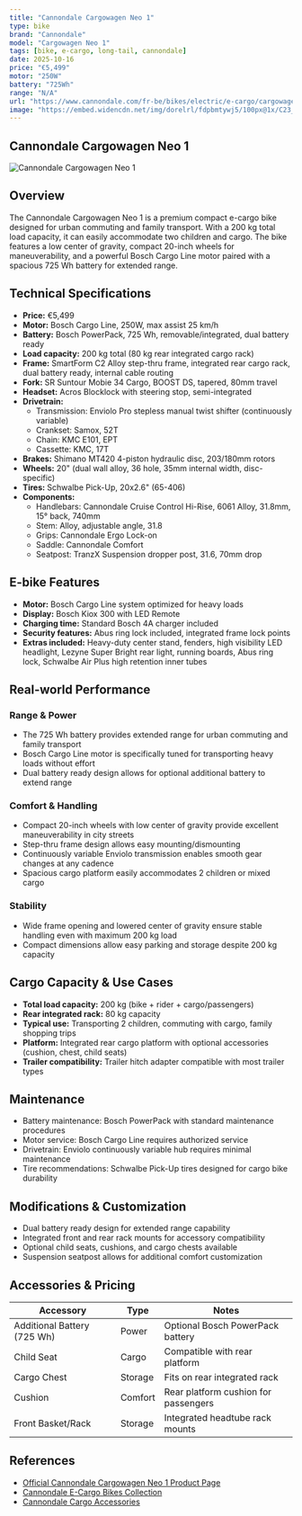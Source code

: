 ```yaml
---
title: "Cannondale Cargowagen Neo 1"
type: bike
brand: "Cannondale"
model: "Cargowagen Neo 1"
tags: [bike, e-cargo, long-tail, cannondale]
date: 2025-10-16
price: "€5,499"
motor: "250W"
battery: "725Wh"
range: "N/A"
url: "https://www.cannondale.com/fr-be/bikes/electric/e-cargo/cargowagen-neo/cargowagen-neo-1"
image: "https://embed.widencdn.net/img/dorelrl/fdpbmtywj5/100px@1x/C23_C67103U_Cargowagen_Neo_1_MDN_PD.jpg"
---
```


## Cannondale Cargowagen Neo 1

![Cannondale Cargowagen Neo 1](https://embed.widencdn.net/img/dorelrl/fdpbmtywj5/100px@1x/C23_C67103U_Cargowagen_Neo_1_MDN_PD.jpg)

## Overview

The Cannondale Cargowagen Neo 1 is a premium compact e-cargo bike designed for urban commuting and family transport. With a 200 kg total load capacity, it can easily accommodate two children and cargo. The bike features a low center of gravity, compact 20-inch wheels for maneuverability, and a powerful Bosch Cargo Line motor paired with a spacious 725 Wh battery for extended range.

## Technical Specifications

- **Price:** €5,499
- **Motor:** Bosch Cargo Line, 250W, max assist 25 km/h
- **Battery:** Bosch PowerPack, 725 Wh, removable/integrated, dual battery ready
- **Load capacity:** 200 kg total (80 kg rear integrated cargo rack)
- **Frame:** SmartForm C2 Alloy step-thru frame, integrated rear cargo rack, dual battery ready, internal cable routing
- **Fork:** SR Suntour Mobie 34 Cargo, BOOST DS, tapered, 80mm travel
- **Headset:** Acros Blocklock with steering stop, semi-integrated
- **Drivetrain:**
  - Transmission: Enviolo Pro stepless manual twist shifter (continuously variable)
  - Crankset: Samox, 52T
  - Chain: KMC E101, EPT
  - Cassette: KMC, 17T
- **Brakes:** Shimano MT420 4-piston hydraulic disc, 203/180mm rotors
- **Wheels:** 20" (dual wall alloy, 36 hole, 35mm internal width, disc-specific)
- **Tires:** Schwalbe Pick-Up, 20x2.6" (65-406)
- **Components:**
  - Handlebars: Cannondale Cruise Control Hi-Rise, 6061 Alloy, 31.8mm, 15° back, 740mm
  - Stem: Alloy, adjustable angle, 31.8
  - Grips: Cannondale Ergo Lock-on
  - Saddle: Cannondale Comfort
  - Seatpost: TranzX Suspension dropper post, 31.6, 70mm drop

## E-bike Features

- **Motor:** Bosch Cargo Line system optimized for heavy loads
- **Display:** Bosch Kiox 300 with LED Remote
- **Charging time:** Standard Bosch 4A charger included
- **Security features:** Abus ring lock included, integrated frame lock points
- **Extras included:** Heavy-duty center stand, fenders, high visibility LED headlight, Lezyne Super Bright rear light, running boards, Abus ring lock, Schwalbe Air Plus high retention inner tubes

## Real-world Performance

### Range & Power

- The 725 Wh battery provides extended range for urban commuting and family transport
- Bosch Cargo Line motor is specifically tuned for transporting heavy loads without effort
- Dual battery ready design allows for optional additional battery to extend range

### Comfort & Handling

- Compact 20-inch wheels with low center of gravity provide excellent maneuverability in city streets
- Step-thru frame design allows easy mounting/dismounting
- Continuously variable Enviolo transmission enables smooth gear changes at any cadence
- Spacious cargo platform easily accommodates 2 children or mixed cargo

### Stability

- Wide frame opening and lowered center of gravity ensure stable handling even with maximum 200 kg load
- Compact dimensions allow easy parking and storage despite 200 kg capacity

## Cargo Capacity & Use Cases

- **Total load capacity:** 200 kg (bike + rider + cargo/passengers)
- **Rear integrated rack:** 80 kg capacity
- **Typical use:** Transporting 2 children, commuting with cargo, family shopping trips
- **Platform:** Integrated rear cargo platform with optional accessories (cushion, chest, child seats)
- **Trailer compatibility:** Trailer hitch adapter compatible with most trailer types

## Maintenance

- Battery maintenance: Bosch PowerPack with standard maintenance procedures
- Motor service: Bosch Cargo Line requires authorized service
- Drivetrain: Enviolo continuously variable hub requires minimal maintenance
- Tire recommendations: Schwalbe Pick-Up tires designed for cargo bike durability

## Modifications & Customization

- Dual battery ready design for extended range capability
- Integrated front and rear rack mounts for accessory compatibility
- Optional child seats, cushions, and cargo chests available
- Suspension seatpost allows for additional comfort customization

## Accessories & Pricing

| Accessory                   | Type    | Notes                                |
| --------------------------- | ------- | ------------------------------------ |
| Additional Battery (725 Wh) | Power   | Optional Bosch PowerPack battery     |
| Child Seat                  | Cargo   | Compatible with rear platform        |
| Cargo Chest                 | Storage | Fits on rear integrated rack         |
| Cushion                     | Comfort | Rear platform cushion for passengers |
| Front Basket/Rack           | Storage | Integrated headtube rack mounts      |

## References

- [Official Cannondale Cargowagen Neo 1 Product Page](https://www.cannondale.com/fr-be/bikes/electric/e-cargo/cargowagen-neo/cargowagen-neo-1)
- [Cannondale E-Cargo Bikes Collection](https://www.cannondale.com/fr-be/bikes/electric/e-cargo)
- [Cannondale Cargo Accessories](https://www.cannondale.com/fr-be/gear/equipment/cargo-accessories)
